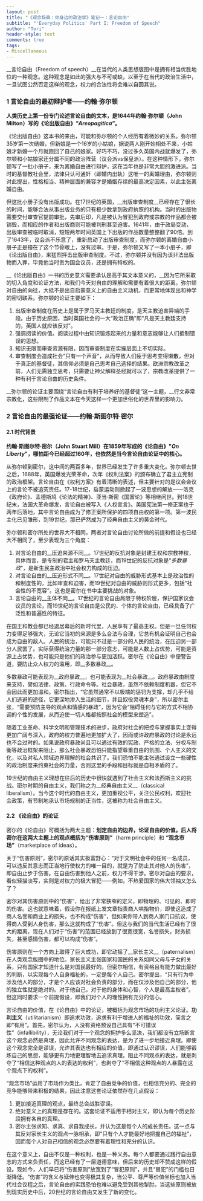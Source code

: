 ```yaml
---
layout: post
title: "《观念辞典：你身边的政治学》笔记一：言论自由"
subtitle: "'Everyday Politics' Part I: Freedom of Speech"
author: "Tori"
header-style: text
comments: true
tags: 
- Miscellaneous
---
```


__言论自由（Freedom of speech）__在当代的人类思想版图中是拥有相当优胜地位的一种观念。这种观念是如此的强大与不可或缺，以至于在当代的政治生活中，一旦试图公然否定这样的观念，权力的合法性将会难以自圆其说。

### 1  言论自由的最初辩护者——约翰·弥尔顿

__人类历史上第一份专门论述言论自由的文本，是1644年约翰·弥尔顿（John Milton）写的《论出版自由》*"Areopagitica"*。__

《论出版自由》这本书的来由，可能和弥尔顿的个人经历有着微妙的关系。弥尔顿35岁第一次结婚，但新娘是一个16岁的小姑娘，据说两人刚开始相处不来，小姑娘才新婚一个月就跑回了自己的娘家。好巧不巧，没过多久英国内战就爆发了，弥尔顿和小姑娘家还分属不同的政治阵营（议会派vs保皇派）。在这种情形下，弥尔顿写了一批小册子，来为离婚自由进行辩护，这在当年也是非常大胆的激进派。当时的基督教社会里，法律只认可通奸（即婚内出轨）这唯一的离婚理由，弥尔顿则对此提出，性格相当、精神层面的兼容才是婚姻存续的最高决定因素，以此主张离婚自由。

但这批小册子没有出版成功。在17世纪的英国，__出版审查制度__已经存在了很长的时间，能够合法从事出版业务的只有极少数拿到政府执照的机构。当时的出版物需要交付审查官提前审批，先审后印，凡是被认为冒犯到政府或宗教的作品都会被销毁，而相应的作者和出版商则可能被判刑甚至迫害。1641年，由于政局变动，出版审查被临时取消，短短两年时间英国上下出版的作品数量整整翻了90倍。到了1643年，议会派不乐意了，重新启动了出版审查制度，而弥尔顿的离婚自由小册子正是撞在了这个节骨眼上，没有过审。于是，弥尔顿又写了一本小册子，即《论出版自由》，来猛烈抨击出版审查制度。不过，弥尔顿并没有因为该非法出版物而入罪，毕竟他当时贵为国会议员，还是拥有特权的。

__《论出版自由》一书的历史意义需要承认是高于其文本意义的，__因为它所采取的切入角度和论证方法，和我们今天对自由的理解和需要有着很大的距离。弥尔顿对自由的向往，大抵不是出自启蒙意义上的自由主义动机，而更常地体现出和神学的密切联系。弥尔顿的论证主要如下：

1. 出版审查制度在历史上是属于罗马天主教廷的制度，是天主教迫害异端的手段。由于历史原因，当时英国社会的一大“政治正确”即“凡是天主教廷支持的，英国人就应该反对”。
2. 强调阅读的价值。阅读过程中由知识锻炼起来的力量和意志能够让人们抵制错误的思想。
3. 知识无限而审查资源有限，因而审查制度在实操层面上不切实际。
4. 审查制度会造成社会“只有一个声音”，从而导致人们疲于思考变得懒散，但对于真正的基督徒，其信仰必须是自己思考自己选择的结果。欧洲宗教改革之前，人们无需独立思考，只需要让神父解释圣经就可以了，宗教改革提供了一种有利于言论自由的历史条件。

__弥尔顿的论证主要围绕“言论自由有利于培养好的基督徒”这一主题，__行文非常宗教化，这些限制了作品文本在今天这样一个更加世俗化的世界里的影响力。

### 2  言论自由的最强论证——约翰·斯图尔特·密尔

#### 2.1  时代背景

__约翰·斯图尔特·密尔（John Stuart Mill）在1859年写成的《论自由》"*On Liberty*"，哪怕距今已经超过160年，也依然是当今言论自由论证中的核心。__

从弥尔顿到密尔，这中间的两百多年，世界已经发生了许多重大变化。弥尔顿去世之后，1688年，英国爆发光荣革命，次年《权利法案》的颁布确立了君主立宪制的政治框架。言论自由在《权利方案》有着清晰的表述，但主要针对的是议会会议上的言论不被追究责任。17-18世纪，启蒙运动则掀起了一波思想的解放——洛克《政府论》、孟德斯鸠《论法的精神》、亚当·斯密《国富论》等相继问世。到18世纪末，法国大革命爆发，言论自由被写入《人权宣言》。美国宪法第一修正案也于两年后落地，其中言论自由成为了修正案所保护的四项自由权的第一项。第一波民主化已见雏形，到19世纪，那已俨然成为了经典自由主义的黄金时代。

弥尔顿和密尔所处的世界大不相同，两者对言论自由讨论所做的前提和假设也已经大不相同了，至少表现为三个角度：

1. 对言论自由的__压迫来源不同__。17世纪的反抗对象是封建王权和宗教神权，具体而言，是专制的君主和罗马天主教廷，而19世纪的反抗对象是“*多数暴政*”，是新生民主政治中社会权力构成的压迫。
2. 对言论自由的__压迫形式不同__。17世纪对自由的威胁形式基本上是政治性的和制度性的，比如审查和迫害，而19世纪对自由的威胁则形式更多，包括“社会性的不宽容”。这也是密尔在书中主要挑战的对象。
3. 言论自由的__主体不同__。17世纪的言论自由局限于特权阶层，保护国家议会议员的言论，而19世纪的言论自由是公民的、个体的言论自由，已经具备了广泛性和普遍性的特征。

在国王和教会都已经退居幕后的新时代里，人民享有了最高主权。但是一旦任何权力变得足够强大，无论它当初的来源是多么合法与合理，它总有机会证明自己也会成为自由的敌人。人民的统治，可能只不过是一部分的人民的统治，在压迫另一部分人民罢了。实际获得统治力量的那一部分意志，可能是人数上占优势，可能是资源上占优势，也可能只是他们的政治参与更加活跃。密尔在《论自由》中便警告道，要防止众人权力的滥用，即__多数暴政__。

多数暴政可能表现为__政府暴政__，也可能表现为__社会暴政__。政府暴政由制度来支持，譬如法律、政策、行政命令等。社会暴政，虽然不依赖制度机器，但它不会因此而更加温和。密尔指出，“它虽然通常不以极端的惩罚为支撑，却几乎不给人们逃避的途径，它更深地渗入生活的细节，并且奴役灵魂本身”，所以密尔主张，“需要预防主导的观点和情感的暴政”，因为它会“阻碍任何与它的方式不相协调的个性的发展，从而迫使一切人格都按照社会的模型来塑造”。

随着工业革命、科学文明和管理技术的进步，政府对社会的把控与掌握事实上变得更加广阔与深入，政府的权力普遍地更加扩大了，因而或许政府暴政的讨论是永远也不会过时的。如果说政府暴政尚且可以通过有效的宪政、严格的立法、分权与制衡等政治框架来阻止，那么社会暴政恐怕只能指望尊重自由的氛围、个人主义的文化，以及对私人领域边界理解的社会共识了。我们恐怕不能主张通过设立一些硬性的政治制度来约束社会的力量，否则这里的手段和目标就是自相矛盾的了。

19世纪的自由主义理想在往后的历史中很快就遇到了社会主义和法西斯主义的挑战。密尔时期的自由主义，我们称之为__经典自由主义__（classical liberalism）。当今这个时代的自由主义，更加重视公平，关注公民权利，欢迎社会政策，有节制地承认市场规制的正当性，这被称为社会自由主义。

#### 2.2 《论自由》的论证

密尔的《论自由》可概括为两大主题：__划定自由的边界，论证自由的价值。__后人将密尔在这两大主题上的观点概括为__“伤害原则”__（harm principle）和 __“观念市场”__（marketplace of ideas）。

关于“伤害原则”，密尔的原话其实极富野心：“对于文明社会中的任何一名成员，可以违反其意志而正当地行使权力的唯一目的，就是为了防止其对他人的伤害”，即自由止步于伤害。在自由伤害到他人之前，权力不得干涉。密尔对自由的要求，看似轻描淡写，实则是对权力的极大冒犯——例如，不热爱国家的伟大领袖又怎么了？

密尔对其伤害原则中的“伤害”，给出了非常狭窄的定义，即物理的、可见的、即时的伤害。这也就意味着，假设你在报纸上发文章指责商人哄抬物价，即使这造成了商人名誉和商业上的损失，也不构成“伤害”，但如果你带人到商人家门口抗议，使得商人受到人身伤害，那么这就构成了“伤害”。但这与我们的当代生活已经有了很大的距离，现在人们对于“伤害”的范围已经放到了很宽很宽，名誉损失，财务损失，甚至感情伤害，都可以构成“伤害”。

伤害原则在一个方向上取得了巨大成功，即它动摇了__家长主义__（paternalism）在人类观念版图中的地位。家长主义主张国家和国民的关系如同父母与子女的关系，只有国家才知道什么是对国民最好的。但密尔相信，有资格且有能力做出最好的判断，以实现每个人自身福祉的，一定是每个人自己。密尔提出，“只有行为中涉及他人的部分，才是个人应该对社会负责的部分，而在仅涉及他自己的部分，他的独立性就是绝对的。对于他自己，对于他的身体和心智，个人是最高主权者”。但这同时要求一个前提假设，即我们对个人的理性拥有充分的信心。

言论自由的价值，在《论自由》中的论证，被概括为观念市场的功利主义论证。__功利主义__（utilitarianism）即追求功效，追求有利于增进人的福祉的功效，简言之即“有用”。首先，密尔认为，人没有资格预设自己具有“不可错误性”（infallibility），无论我们对于一个观念的拥护多么坚决，我们都没有立场断言这个观念必然是真理，因此允许不同观念的表达，是为了进一步地接近真理。即使这个观念完全是谬误，允许其表达也有相应的价值，即通过认识谬误，人们能够锻炼自己的思想，能够更有力地更理智地去追求真理。阻止不同观点的表达，就是剥夺了“相信这种观点的人的表达的权利”，也剥夺了“不相信这种观点的人暴露在这个观点下的权利”。

“观念市场”运用了市场作为类比，肯定了自由竞争的价值，也相信充分的、完全的竞争能够带来积极的结果，因此注意这套论证依然存在几点假设：

1. 更加接近真理的观点，最终总会战胜谬误。
2. 绝对意义上的真理是存在的。这套论证不适用于相对主义，即认为每个历史阶段拥有各自的真理。
3. 密尔主张求知、求真、求自我成长，并认为这是每个人的成长责任。这一点与其反对家长主义的观点一脉相承，即“只有个人才能最好地把握自己的福祉”，因而每个人对自己相信的观念必然要有着理性和充分的认识。

在这个意义上，自由不仅是一种权利，也是一种义务。每个人都要通过践行自由意志的方式来负责任，而这已经有了一层道德意味，但后来的历史却不赞成这样的假设。现如今，人们早已将“伤害原则”放宽到了“冒犯原则”，并且“冒犯”的门槛也日渐降低。“伤害”的含义与延伸也变得极其复杂，当公平、尊严等价值坐标也加入当代社会议程之后，言论自由的实践恐怕也难以避免受到其他掣肘。当这些原则被放到现实历史中后，20世纪的言论自由又发生了新的变化。

